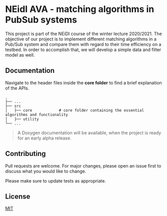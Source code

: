 # NEidI AVA - matching algorithms in PubSub systems

This project is part of the NEiDI course of the winter lecture 2020/2021. The objective of our project is to implement different matching algorithms in a Pub/Sub system and compare them with regard to their time efficiency on a testbed. In order to accomplish that, we will develop a simple data and filter model as well.

## Documentation

Navigate to the header files inside the **core folder** to find a brief explanation of the APIs.

    .
    ├── ...
    ├── src
    │   ├── core            # core folder containing the essential algorithms and functionality
    │   ├── utility
    └── ...

> A Doxygen documentation will be available, when the project is ready for an early alpha release.

## Contributing

Pull requests are welcome. For major changes, please open an issue first to discuss what you would like to change.

Please make sure to update tests as appropriate.

## License

[MIT](https://choosealicense.com/licenses/mit/)
